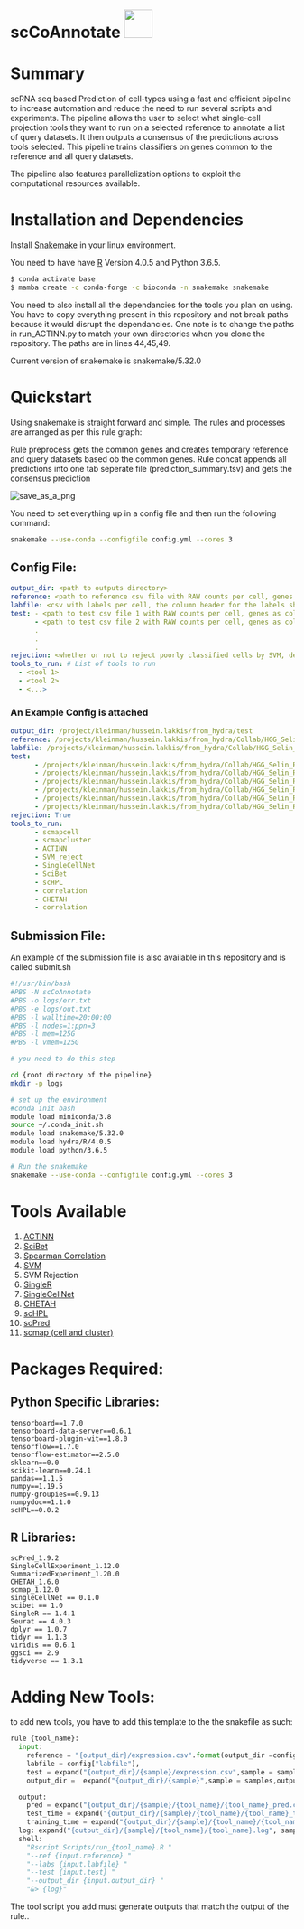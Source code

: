 # scCoAnnotate <img src ="https://user-images.githubusercontent.com/59002771/130340419-3d1eff0b-ecb2-4104-9bf4-1bb968aff433.png" width="50" height="50">

# Summary

scRNA seq based Prediction of cell-types using a fast and efficient pipeline to increase automation and reduce the need to run several scripts and experiments. The pipeline allows the user to select what single-cell projection tools they want to run on a selected reference to annotate a list of query datasets. It then outputs a consensus of the predictions across tools selected. This pipeline trains classifiers on genes common to the reference and all query datasets. 

The pipeline also features parallelization options to exploit the computational resources available. 

# Installation and Dependencies

Install [Snakemake](https://snakemake.readthedocs.io/en/stable/) in your linux environment.

You need to have have [R](https://www.r-project.org/) Version 4.0.5 and Python 3.6.5.

```bash
$ conda activate base
$ mamba create -c conda-forge -c bioconda -n snakemake snakemake
```



You need to also install all the dependancies for the tools you plan on using. You have to copy everything present in this repository and not break paths because it would disrupt the dependancies. One note is to change the paths in run_ACTINN.py to match your own directories when you clone the repository. The paths are in lines 44,45,49.



Current version of snakemake is snakemake/5.32.0

# Quickstart

Using snakemake is straight forward and simple. The rules and processes are arranged as per this rule graph:

Rule preprocess gets the common genes and creates temporary reference and query datasets based ob the common genes. Rule concat appends all predictions into one tab seperate file (prediction_summary.tsv) and gets the consensus prediction


![save_as_a_png](https://user-images.githubusercontent.com/59002771/178054140-e7129733-6a8f-4819-8162-c29b3954d303.png)




You need to set everything up in a config file and then run the following command:

```bash
snakemake --use-conda --configfile config.yml --cores 3
```

##  Config File:
```yaml 
output_dir: <path to outputs directory>
reference: <path to reference csv file with RAW counts per cell, genes as columns and cells as rows>
labfile: <csv with labels per cell, the column header for the labels should be "label">
test: - <path to test csv file 1 with RAW counts per cell, genes as columns and cells as rows>
      - <path to test csv file 2 with RAW counts per cell, genes as columns and cells as rows>
      .
      .
      .
rejection: <whether or not to reject poorly classified cells by SVM, default is True>
tools_to_run: # List of tools to run
  - <tool 1>
  - <tool 2>
  - <...>
```

### An Example Config is attached 

```yaml 
output_dir: /project/kleinman/hussein.lakkis/from_hydra/test
reference: /projects/kleinman/hussein.lakkis/from_hydra/Collab/HGG_Selin_Revision/reference/reference.csv
labfile: /projects/kleinman/hussein.lakkis/from_hydra/Collab/HGG_Selin_Revision/reference/labels.csv
test:
      - /projects/kleinman/hussein.lakkis/from_hydra/Collab/HGG_Selin_Revision/test/BT2016062/expression.csv
      - /projects/kleinman/hussein.lakkis/from_hydra/Collab/HGG_Selin_Revision/test/BT2018022/expression.csv
      - /projects/kleinman/hussein.lakkis/from_hydra/Collab/HGG_Selin_Revision/test/P-1190_S-1197/expression.csv
      - /projects/kleinman/hussein.lakkis/from_hydra/Collab/HGG_Selin_Revision/test/P-1569_S-1569/expression.csv
      - /projects/kleinman/hussein.lakkis/from_hydra/Collab/HGG_Selin_Revision/test/P-1694_S-1694_multiome/expression.csv
      - /projects/kleinman/hussein.lakkis/from_hydra/Collab/HGG_Selin_Revision/test/P-1701_S-1701_multiome/expression.csv
rejection: True
tools_to_run:
      - scmapcell
      - scmapcluster
      - ACTINN
      - SVM_reject
      - SingleCellNet
      - SciBet
      - scHPL
      - correlation
      - CHETAH
      - correlation
```

## Submission File:

An example of the submission file is also available in this repository and is called submit.sh

``` bash 
#!/usr/bin/bash
#PBS -N scCoAnnotate
#PBS -o logs/err.txt
#PBS -e logs/out.txt
#PBS -l walltime=20:00:00
#PBS -l nodes=1:ppn=3
#PBS -l mem=125G
#PBS -l vmem=125G

# you need to do this step 

cd {root directory of the pipeline}
mkdir -p logs

# set up the environment
#conda init bash
module load miniconda/3.8
source ~/.conda_init.sh
module load snakemake/5.32.0
module load hydra/R/4.0.5
module load python/3.6.5

# Run the snakemake
snakemake --use-conda --configfile config.yml --cores 3
```

# Tools Available

1. [ACTINN](https://github.com/mafeiyang/ACTINN)
2. [SciBet](https://github.com/PaulingLiu/scibet)
4. [Spearman Correlation](https://statistics.laerd.com/statistical-guides/spearmans-rank-order-correlation-statistical-guide.php)
5. [SVM](https://scikit-learn.org/stable/modules/svm.html)
6. SVM Rejection
7. [SingleR](https://bioconductor.org/packages/release/bioc/html/SingleR.html)
8. [SingleCellNet](https://github.com/pcahan1/singleCellNet)
9. [CHETAH](https://www.bioconductor.org/packages/release/bioc/html/CHETAH.html)
10. [scHPL](https://github.com/lcmmichielsen/scHPL)
11. [scPred](https://github.com/powellgenomicslab/scPred)
12. [scmap (cell and cluster)](https://bioconductor.org/packages/release/bioc/html/scmap.html)



# Packages Required:

## Python Specific Libraries:

```
tensorboard==1.7.0
tensorboard-data-server==0.6.1
tensorboard-plugin-wit==1.8.0
tensorflow==1.7.0
tensorflow-estimator==2.5.0
sklearn==0.0
scikit-learn==0.24.1
pandas==1.1.5
numpy==1.19.5
numpy-groupies==0.9.13
numpydoc==1.1.0
scHPL==0.0.2
```

## R Libraries:

```
scPred_1.9.2
SingleCellExperiment_1.12.0
SummarizedExperiment_1.20.0
CHETAH_1.6.0
scmap_1.12.0 
singleCellNet == 0.1.0
scibet == 1.0
SingleR == 1.4.1
Seurat == 4.0.3
dplyr == 1.0.7
tidyr == 1.1.3
viridis == 0.6.1
ggsci == 2.9
tidyverse == 1.3.1
```
# Adding New Tools:

to add new tools, you have to add this template to the the snakefile as such:

``` python
rule {tool_name}:
  input:
    reference = "{output_dir}/expression.csv".format(output_dir =config['output_dir']),
    labfile = config["labfile"],
    test = expand("{output_dir}/{sample}/expression.csv",sample = samples,output_dir=config['output_dir']),
    output_dir =  expand("{output_dir}/{sample}",sample = samples,output_dir=config['output_dir'])

  output:
    pred = expand("{output_dir}/{sample}/{tool_name}/{tool_name}_pred.csv", sample  = samples,output_dir=config["output_dir"]),
    test_time = expand("{output_dir}/{sample}/{tool_name}/{tool_name}_test_time.csv",sample  = samples,output_dir=config["output_dir"]),
    training_time = expand("{output_dir}/{sample}/{tool_name}/{tool_name}_training_time.csv",sample  = samples,output_dir=config["output_dir"])
  log: expand("{output_dir}/{sample}/{tool_name}/{tool_name}.log", sample = samples,output_dir=config["output_dir"])
  shell:
    "Rscript Scripts/run_{tool_name}.R "
    "--ref {input.reference} "
    "--labs {input.labfile} "
    "--test {input.test} "
    "--output_dir {input.output_dir} "
    "&> {log}"
 ```   
 The tool script you add must generate outputs that match the output of the rule..



